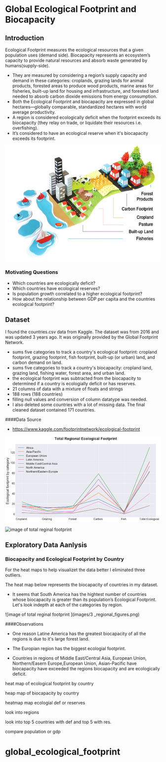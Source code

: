 # Global Ecological Footprint and Biocapacity

## Introduction

Ecological Footprint measures the ecological resources that a given population uses (demand side).  Biocapacity represents an ecosystem’s capacity to provide natural resources and absorb waste generated by humans(supply-side). 
- They are measured by considering a region’s supply capacity and demand in these categories: croplands, grazing lands for animal products, forested areas to produce wood products, marine areas for fisheries, built-up land for housing and infrastructure, and forested land needed to absorb carbon dioxide emissions from energy consumption.
- Both the Ecological Footprint and biocapacity are expressed in global hectares—globally comparable, standardized hectares with world average productivity.
- A region is considered ecologically deficit when the footprint exceeds its biocapacity (they relay on trade, or liquidate their resources i.e. overfishing).
- It’s considered to have an ecological reserve when it's biocapacity exceeds its footprint. 


![Ecological Footprint image](images/footprint-labeled-crop.jpg)



### Motivating Questions 

* Which countries are ecologically deficit?
* Which countries have ecological reserves?
* Is population growth correlated to a higher ecological footprint?
* How about the relationship between GDP per capita and the countries ecological footprint?



## Dataset 

I found the countries.csv data from Kaggle. The dataset was from 2016 and was updated 3 years ago.  It was originally provided by the Global Footprint Network. 

* sums five categories to track a country's ecological footprint: cropland footprint, grazing footprint, fish footprint, built-up (or urban) land, and carbon demand on land.
* sums five categories to track a country's biocapacity: cropland land, grazing land, fishing water, forest area, and urban land.
* the ecological footprint was subtracted from the biocapacity to determined if a country is ecologially deficit or has reserves. 
* 21 columns of data with a mixture of floats and strings
* 188 rows (188 countries)
* filling null values and conversion of column datatype was needed.
* I also deleted some countries with a lot of missing data. The final cleaned dataset contained 171 countries. 

####Data Source 
* https://www.kaggle.com/footprintnetwork/ecological-footprint


![image of total reginal footprint ](images/total_regional_footprint.png)

![image of total reginal footprint ](images/#292_folium_chloropleth_USA1.html)

## Exploratory Data Aanlysis



### Biocapacity and Ecological Footprint by Country
For the heat maps to help visualizet the data better I eliminated three outliers. 






The heat map below represents the biocapacity of countries in my dataset. 



- It seems that South America has the hightest number of countries whose biocapacity is greater than its population’s Ecological Footprint. Let's look indepth at each of the categories by region.  

![image of total reginal footprint ](images/3 _regional_figures.png)

####Observations 

- One reason Latine America has the greatest biocapacity of all the regions is due to it's large forest land. 

- The Europian region has the biggest ecologial footprint. 

- Countries in regions of Middle East/Central Asia, European Union, Northern/Easern Europe,European Union, Asian-Pacific have biocapacity have exceeded the regions biocapacity and are ecologically deficit. 




heat map of ecological footprint by country

heap map of biocapacity by country 

heatmap map ecologial def or reserves 

look into regions 

look into top 5 countries with def and top 5 with res. 

compare population or gdp 

















# global_ecological_footprint
